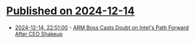 # [Published on 2024-12-14](index.md)

* [2024-12-14, 22:51:00](https://soylentnews.org/article.pl?sid=24/12/13/0452257&from=rss) - [ARM Boss Casts Doubt on Intel's Path Forward After CEO Shakeup](https://soylentnews.org/article.pl?sid=24/12/13/0452257&from=rss)
